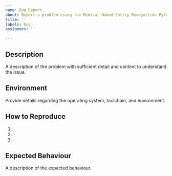 ```yaml
---
name: Bug Report
about: Report a problem using the Medical Named Entity Recognition Python library
title: ''
labels: bug
assignees: ''

---
```


## Description

A description of the problem with sufficient detail and context to understand the issue.

## Environment

Provide details regarding the operating system, toolchain, and environment.

## How to Reproduce

1. 
2.
3.

## Expected Behaviour

A description of the expected behaviour.
